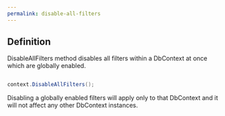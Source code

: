 ```yaml
---
permalink: disable-all-filters
---
```


## Definition

DisableAllFilters method disables all filters within a DbContext at once which are globally enabled. 


```csharp

context.DisableAllFilters();

```

Disabling a globally enabled filters will apply only to that DbContext and it will not affect any other DbContext instances.


